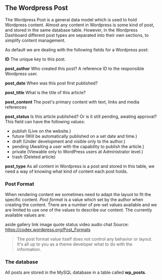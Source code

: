 ## The Wordpress Post
The Wordpress Post is a general data model which is used to hold Wordpress content. Almost any content in Wordpress is some kind of post, and stored in the same database table. However, in the Wordpress Dashboard different post types are separated into their own sections, to simplify content management.

As default we are dealing with the following fields for a Wordpress post:

**ID**
The unique key to this post.

**post_author**
Who created this post? A reference ID to the responsible Wordpress user.

**post_date**
When was this post first published?

**post_title**
What is the title of this article?

**post_content**
The post's primary content with text, links and media references

**post_status**
Is this article published? Or is it still pending, awating approval? This field can have the following values:

- publish (Live on the website.)
- future (Will be automatically published on a set date and time.)
- draft (Under development and visible only to the author.)
- pending (Awaiting a user with the capability to publish the article.)
- private (Viewable only to WordPress users at Administrator level.)
- trash (Deleted article)

**post_type**
As all content in Wordpress is a post and stored in this table, we need a way of knowing what kind of content each post holds. 

### Post Format
When rendering content we sometimes need to adapt the layuot to fit the specific content. *Post format* is a value which set by the author when creating the content. There are a number of pre-set values available and we are limited to use one of the values to describe our content. The currently available values are:

aside
gallery
link
image
quote
status
video
audio
chat
Source: https://codex.wordpress.org/Post_Formats

> The post format value itself does not control any behavior or layout. It's all up to you as a theme developer what to do with the information.

### The database
All posts are stored in the MySQL database in a table called **wp_posts**.

